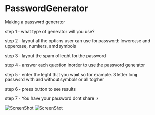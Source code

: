 # PasswordGenerator

Making a password generator 

step 1 - what type of generator will you use? 

step 2 - layout all the options user can use for password: 
   lowercase and uppercase, numbers, amd symbols 
   
step 3 - layout the spam of leght for the password 

step 4 - answer each question inorder to use the password generator 

step 5 - enter the leght that you want so for example. 3 letter long       
    password with and without symbols or all togther 

step 6 - press button to see results 

step 7 - You have your password dont share :} 

![ScreenShot](Asssets/pic1.png)
![ScreenShot](Asssets/pic2.png)